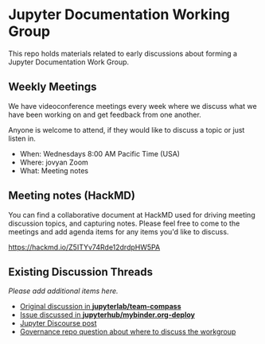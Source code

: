 # Jupyter Documentation Working Group

This repo holds materials related to early discussions about forming a Jupyter Documentation Work Group.

## Weekly Meetings

We have videoconference meetings every week where we discuss what we have been working on and get feedback from one another.

Anyone is welcome to attend, if they would like to discuss a topic or just listen in.

- When: Wednesdays 8:00 AM Pacific Time (USA)
- Where: jovyan Zoom
- What: Meeting notes

## Meeting notes (HackMD)

You can find a collaborative document at HackMD used for driving meeting discussion topics, and capturing notes. Please
feel free to come to the meetings and add agenda items for any items you'd like to discuss.

https://hackmd.io/Z5ITYv74Rde12drdpHW5PA

## Existing Discussion Threads

*Please add additional items here.*

- [Original discussion in **jupyterlab/team-compass**](https://github.com/jupyterlab/team-compass/issues/212)
- [Issue discussed in **jupyterhub/mybinder.org-deploy**](https://github.com/jupyterhub/mybinder.org-deploy/issues/2732)
- [Jupyter Discourse post](https://discourse.jupyter.org/t/improving-documentation-tutorials-with-a-new-jupyter-working-group/21293)
- [Governance repo question about where to discuss the workgroup](https://github.com/jupyter/governance/issues/184)
